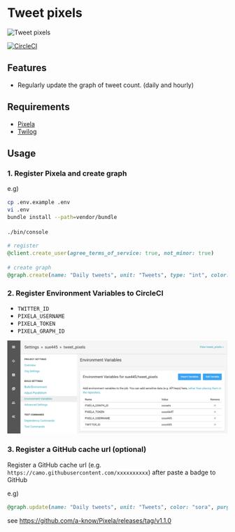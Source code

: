 # Tweet pixels
![Tweet pixels](https://pixe.la/v1/users/sue445/graphs/tweets)

[![CircleCI](https://circleci.com/gh/sue445/tweet_pixels/tree/master.svg?style=svg&circle-token=29379467733b2fddc654d5a50208b6b9f593e472)](https://circleci.com/gh/sue445/tweet_pixels/tree/master)

## Features
* Regularly update the graph of tweet count. (daily and hourly)

## Requirements
* [Pixela](https://pixe.la/)
* [Twilog](https://twilog.org/)

## Usage
### 1. Register Pixela and create graph
e.g)

```bash
cp .env.example .env
vi .env
bundle install --path=vendor/bundle

./bin/console
```

```ruby
# register
@client.create_user(agree_terms_of_service: true, not_minor: true)

# create graph
@graph.create(name: "Daily tweets", unit: "Tweets", type: "int", color: "sora")
```

### 2. Register Environment Variables to CircleCI
* `TWITTER_ID`
* `PIXELA_USERNAME`
* `PIXELA_TOKEN`
* `PIXELA_GRAPH_ID`

![CircleCI](img/circleci.png)

### 3. Register a GitHub cache url (optional)
Register a GitHub cache url (e.g. `https://camo.githubusercontent.com/xxxxxxxxxx`) after paste a badge to GitHub

e.g)

```ruby
@graph.update(name: "Daily tweets", unit: "Tweets", color: "sora", purge_cache_urls: "https://camo.githubusercontent.com/xxxxxxxxxx")
```

see https://github.com/a-know/Pixela/releases/tag/v1.1.0
